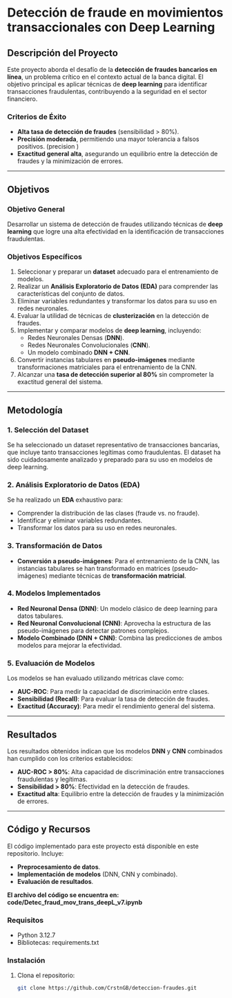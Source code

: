 # Detección de fraude en movimientos transaccionales con Deep Learning

## Descripción del Proyecto
Este proyecto aborda el desafío de la **detección de fraudes bancarios en línea**, un problema crítico en el contexto actual de la banca digital. El objetivo principal es aplicar técnicas de **deep learning** para identificar transacciones fraudulentas, contribuyendo a la seguridad en el sector financiero.

### Criterios de Éxito
- **Alta tasa de detección de fraudes** (sensibilidad > 80%).
- **Precisión moderada**, permitiendo una mayor tolerancia a falsos positivos. (precision )
- **Exactitud general alta**, asegurando un equilibrio entre la detección de fraudes y la minimización de errores.

---

## Objetivos

### Objetivo General
Desarrollar un sistema de detección de fraudes utilizando técnicas de **deep learning** que logre una alta efectividad en la identificación de transacciones fraudulentas.

### Objetivos Específicos
1. Seleccionar y preparar un **dataset** adecuado para el entrenamiento de modelos.
2. Realizar un **Análisis Exploratorio de Datos (EDA)** para comprender las características del conjunto de datos.
3. Eliminar variables redundantes y transformar los datos para su uso en redes neuronales.
4. Evaluar la utilidad de técnicas de **clusterización** en la detección de fraudes.
5. Implementar y comparar modelos de **deep learning**, incluyendo:
   - Redes Neuronales Densas (**DNN**).
   - Redes Neuronales Convolucionales (**CNN**).
   - Un modelo combinado **DNN + CNN**.
6. Convertir instancias tabulares en **pseudo-imágenes** mediante transformaciones matriciales para el entrenamiento de la CNN.
7. Alcanzar una **tasa de detección superior al 80%** sin comprometer la exactitud general del sistema.

---

## Metodología

### 1. Selección del Dataset
Se ha seleccionado un dataset representativo de transacciones bancarias, que incluye tanto transacciones legítimas como fraudulentas. El dataset ha sido cuidadosamente analizado y preparado para su uso en modelos de deep learning.

### 2. Análisis Exploratorio de Datos (EDA)
Se ha realizado un **EDA** exhaustivo para:
- Comprender la distribución de las clases (fraude vs. no fraude).
- Identificar y eliminar variables redundantes.
- Transformar los datos para su uso en redes neuronales.

### 3. Transformación de Datos
- **Conversión a pseudo-imágenes**: Para el entrenamiento de la CNN, las instancias tabulares se han transformado en matrices (pseudo-imágenes) mediante técnicas de **transformación matricial**.

### 4. Modelos Implementados
- **Red Neuronal Densa (DNN)**: Un modelo clásico de deep learning para datos tabulares.
- **Red Neuronal Convolucional (CNN)**: Aprovecha la estructura de las pseudo-imágenes para detectar patrones complejos.
- **Modelo Combinado (DNN + CNN)**: Combina las predicciones de ambos modelos para mejorar la efectividad.

### 5. Evaluación de Modelos
Los modelos se han evaluado utilizando métricas clave como:
- **AUC-ROC**: Para medir la capacidad de discriminación entre clases.
- **Sensibilidad (Recall)**: Para evaluar la tasa de detección de fraudes.
- **Exactitud (Accuracy)**: Para medir el rendimiento general del sistema.

---

## Resultados

Los resultados obtenidos indican que los modelos **DNN** y **CNN** combinados han cumplido con los criterios establecidos:
- **AUC-ROC > 80%**: Alta capacidad de discriminación entre transacciones fraudulentas y legítimas.
- **Sensibilidad > 80%**: Efectividad en la detección de fraudes.
- **Exactitud alta**: Equilibrio entre la detección de fraudes y la minimización de errores.

---

## Código y Recursos

El código implementado para este proyecto está disponible en este repositorio. Incluye:
- **Preprocesamiento de datos**.
- **Implementación de modelos** (DNN, CNN y combinado).
- **Evaluación de resultados**.

**El archivo del código se encuentra en: code/Detec_fraud_mov_trans_deepL_v7.ipynb**

### Requisitos
- Python 3.12.7
- Bibliotecas: requirements.txt

### Instalación
1. Clona el repositorio:
   ```bash
   git clone https://github.com/CrstnGB/deteccion-fraudes.git